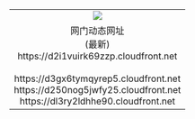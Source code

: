 ﻿<table>
  <tr></tr>
  <tr><td colspan=2 align=center><img src="https://d2i1vuirk69zzp.cloudfront.net/Up/oGate.jpg" /></td></tr>
  <tr><td colspan=2 align=center>网门动态网址<br/>(最新)
<br>https://d2i1vuirk69zzp.cloudfront.net
<br/>
<br>https://d3gx6tymqyrep5.cloudfront.net
<br>https://d250nog5jwfy25.cloudfront.net
<br>https://dl3ry2ldhhe90.cloudfront.net
    </td>
  </tr>
</table>
